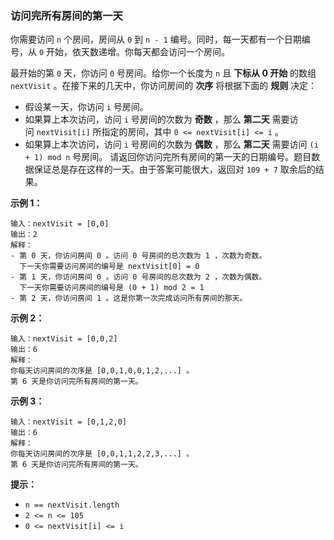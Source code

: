 ### 访问完所有房间的第一天 ###
你需要访问 `n` 个房间，房间从 `0` 到 `n - 1` 编号。同时，每一天都有一个日期编号，从 `0` 开始，依天数递增。你每天都会访问一个房间。

最开始的第 `0` 天，你访问 `0` 号房间。给你一个长度为 `n` 且 **下标从 0 开始** 的数组 `nextVisit` 。在接下来的几天中，你访问房间的 **次序** 将根据下面的 **规则** 决定：

* 假设某一天，你访问 `i` 号房间。
* 如果算上本次访问，访问 `i` 号房间的次数为 **奇数** ，那么 **第二天** 需要访问 `nextVisit[i]` 所指定的房间，其中 `0 <= nextVisit[i] <= i` 。
* 如果算上本次访问，访问 `i` 号房间的次数为 **偶数** ，那么 **第二天** 需要访问 `(i + 1) mod n` 号房间。
请返回你访问完所有房间的第一天的日期编号。题目数据保证总是存在这样的一天。由于答案可能很大，返回对 `109 + 7` 取余后的结果。



**示例 1：**

```
输入：nextVisit = [0,0]
输出：2
解释：
- 第 0 天，你访问房间 0 。访问 0 号房间的总次数为 1 ，次数为奇数。
  下一天你需要访问房间的编号是 nextVisit[0] = 0
- 第 1 天，你访问房间 0 。访问 0 号房间的总次数为 2 ，次数为偶数。
  下一天你需要访问房间的编号是 (0 + 1) mod 2 = 1
- 第 2 天，你访问房间 1 。这是你第一次完成访问所有房间的那天。
```

**示例 2：**

```
输入：nextVisit = [0,0,2]
输出：6
解释：
你每天访问房间的次序是 [0,0,1,0,0,1,2,...] 。
第 6 天是你访问完所有房间的第一天。
```

**示例 3：**

```
输入：nextVisit = [0,1,2,0]
输出：6
解释：
你每天访问房间的次序是 [0,0,1,1,2,2,3,...] 。
第 6 天是你访问完所有房间的第一天。
```



**提示：**

* `n == nextVisit.length`
* `2 <= n <= 105`
* `0 <= nextVisit[i] <= i`


